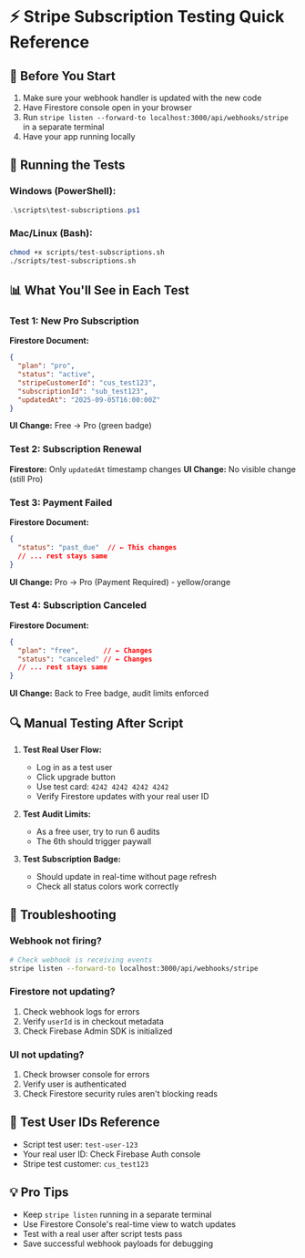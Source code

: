 # ⚡ Stripe Subscription Testing Quick Reference

## 🚀 Before You Start
1. Make sure your webhook handler is updated with the new code
2. Have Firestore console open in your browser
3. Run `stripe listen --forward-to localhost:3000/api/webhooks/stripe` in a separate terminal
4. Have your app running locally

## 🎯 Running the Tests

### Windows (PowerShell):
```powershell
.\scripts\test-subscriptions.ps1
```

### Mac/Linux (Bash):
```bash
chmod +x scripts/test-subscriptions.sh
./scripts/test-subscriptions.sh
```

## 📊 What You'll See in Each Test

### Test 1: New Pro Subscription
**Firestore Document:**
```json
{
  "plan": "pro",
  "status": "active",
  "stripeCustomerId": "cus_test123",
  "subscriptionId": "sub_test123",
  "updatedAt": "2025-09-05T16:00:00Z"
}
```
**UI Change:** Free → Pro (green badge)

### Test 2: Subscription Renewal
**Firestore:** Only `updatedAt` timestamp changes
**UI Change:** No visible change (still Pro)

### Test 3: Payment Failed
**Firestore Document:**
```json
{
  "status": "past_due"  // ← This changes
  // ... rest stays same
}
```
**UI Change:** Pro → Pro (Payment Required) - yellow/orange

### Test 4: Subscription Canceled
**Firestore Document:**
```json
{
  "plan": "free",      // ← Changes
  "status": "canceled" // ← Changes
  // ... rest stays same
}
```
**UI Change:** Back to Free badge, audit limits enforced

## 🔍 Manual Testing After Script

1. **Test Real User Flow:**
   - Log in as a test user
   - Click upgrade button
   - Use test card: `4242 4242 4242 4242`
   - Verify Firestore updates with your real user ID

2. **Test Audit Limits:**
   - As a free user, try to run 6 audits
   - The 6th should trigger paywall

3. **Test Subscription Badge:**
   - Should update in real-time without page refresh
   - Check all status colors work correctly

## 🐛 Troubleshooting

### Webhook not firing?
```bash
# Check webhook is receiving events
stripe listen --forward-to localhost:3000/api/webhooks/stripe
```

### Firestore not updating?
1. Check webhook logs for errors
2. Verify `userId` is in checkout metadata
3. Check Firebase Admin SDK is initialized

### UI not updating?
1. Check browser console for errors
2. Verify user is authenticated
3. Check Firestore security rules aren't blocking reads

## 📝 Test User IDs Reference
- Script test user: `test-user-123`
- Your real user ID: Check Firebase Auth console
- Stripe test customer: `cus_test123`

## 💡 Pro Tips
- Keep `stripe listen` running in a separate terminal
- Use Firestore Console's real-time view to watch updates
- Test with a real user after script tests pass
- Save successful webhook payloads for debugging
